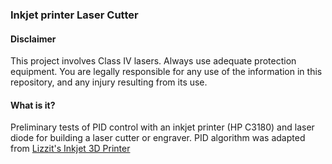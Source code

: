 ### Inkjet printer Laser Cutter

#### Disclaimer
This project involves Class IV lasers. Always use adequate protection equipment. You are legally responsible for any use of the information in this repository, and any injury resulting from its use.

#### What is it?
Preliminary tests of PID control with an inkjet printer (HP C3180) and laser diode for building a laser cutter or engraver. PID algorithm was adapted from  [Lizzit's Inkjet 3D Printer](https://lizzit.it/printer/)


